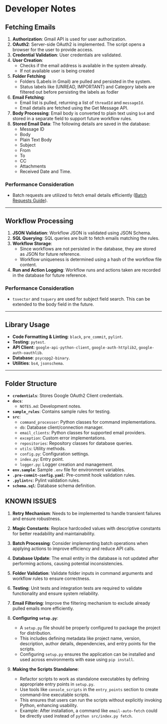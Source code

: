 # Developer Notes

## Fetching Emails

1. **Authorization**: Gmail API is used for user authorization.
2. **OAuth2**: Server-side OAuth2 is implemented. The script opens a browser for the user to provide access.
3. **Credential Validation**: User credentials are validated.
4. **User Creation**:
   - Checks if the email address is available in the system already.
   - If not available user is being created
5. **Folder Fetching**
   - Folders (Labels in Gmail) are pulled and persisted in the system.
   - Status labels like (UNREAD, IMPORTANT) and Category labels are filtered out before persisting the labels as  fodler
5. **Email Fetching**:
   - Email list is pulled, returning a list of `threadId` and `messageId`.
   - Email details are fetched using the Get Message API.
6. **Body Processing**: Email body is converted to plain text using `bs4` and stored in a separate field to support future workflow rules.
7. **Stored Email Data**: The following details are saved in the database:
   - Message ID
   - Body
   - Plain Text Body
   - Subject
   - From
   - To
   - CC
   - Attachments
   - Received Date and Time.

### Performance Consideration
- Batch requests are utilized to fetch email details efficiently ([Batch Requests Guide](https://developers.google.com/gmail/api/guides/batch)).

---

## Workflow Processing

1. **JSON Validation**: Workflow JSON is validated using JSON Schema.
2. **SQL Querying**: SQL queries are built to fetch emails matching the rules.
3. **Workflow Storage**:
   - Since workflows are not persisted in the database, they are stored as JSON for future reference.
   - Workflow uniqueness is determined using a hash of the workflow file content.
4. **Run and Action Logging**: Workflow runs and actions taken are recorded in the database for future reference.

### Performance Consideration
- `tsvector` and `tsquery` are used for subject field search. This can be extended to the body field in the future.

---

## Library Usage

- **Code Formatting & Linting**: `black`, `pre_commit`, `pylint`.
- **Testing**: `pytest`.
- **API Client**: `google-api-python-client`, `google-auth-httplib2`, `google-auth-oauthlib`.
- **Database**: `psycopg2-binary`.
- **Utilities**: `bs4`, `jsonschema`.

---

## Folder Structure

- **`credentials`**: Stores Google OAuth2 Client credentials.
- **`docs`**:
  - `NOTES.md`: Development notes.
- **`sample_rules`**: Contains sample rules for testing.
- **`src`**:
  - `command_processor`: Python classes for command implementations.
  - `db`: Database client/connection manager.
  - `email_clients`: Python classes for supported email providers.
  - `exception`: Custom error implementations.
  - `repositories`: Repository classes for database queries.
  - `utils`: Utility methods.
  - `config.py`: Configuration settings.
  - `index.py`: Entry point.
  - `logger.py`: Logger creation and management.
- **`env.sample`**: Sample `.env` file for environment variables.
- **`.pre-commit-config.yaml`**: Pre-commit hook validation rules.
- **`.pylintrc`**: Pylint validation rules.
- **`schema.sql`**: Database schema definition.

## KNOWN ISSUES
1. **Retry Mechanism**: Needs to be implemented to handle transient failures and ensure robustness.
2. **Magic Constants**: Replace hardcoded values with descriptive constants for better readability and maintainability.
3. **Batch Processing**: Consider implementing batch operations when applying actions to improve efficiency and reduce API calls.
4. **Database Update**: The email entity in the database is not updated after performing actions, causing potential inconsistencies.
5. **Folder Validation**: Validate folder inputs in command arguments and workflow rules to ensure correctness.
6. **Testing**: Unit tests and integration tests are required to validate functionality and ensure system reliability.
7. **Email Filtering**: Improve the filtering mechanism to exclude already pulled emails more efficiently.
8. **Configuring `setup.py`**:
   - A `setup.py` file should be properly configured to package the project for distribution.
   - This includes defining metadata like project name, version, description, author details, dependencies, and entry points for the scripts.
   - Configuring `setup.py` ensures the application can be installed and used across environments with ease using `pip install`.

9. **Making the Scripts Standalone**:
   - Refactor scripts to work as standalone executables by defining appropriate entry points in `setup.py`.
   - Use tools like `console_scripts` in the `entry_points` section to create command-line executable scripts.
   - This ensures that users can run the scripts without explicitly invoking Python, enhancing usability.
   - Example: After installation, a command like `email-auto-fetch` could be directly used instead of `python src/index.py fetch`.

